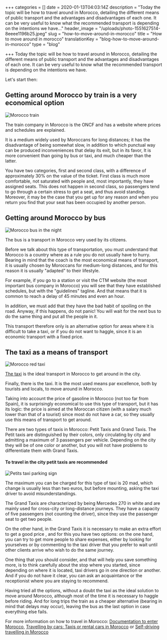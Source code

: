 +++
categories = []
date = 2020-01-13T04:03:14Z
description = "Today the topic will be how to travel around in Morocco, detailing the different means of public transport and the advantages and disadvantages of each one. It can be very useful to know what the recommended transport is depending on the intentions we have..."
header_image = "/uploads/photo-1551627514-8eeee1196b25.jpeg"
slug = "how-to-move-around-in-morocco"
title = "How to move around in morocco"
translationKey = "blog-how-to-move-around-in-morocco"
type = "blog"

+++
Today the topic will be how to travel around in Morocco, detailing the different means of public transport and the advantages and disadvantages of each one. It can be very useful to know what the recommended transport is depending on the intentions we have.

Let's start then:

## **Getting around Morocco by train is a very economical option**

![Morocco train](/uploads/Trem_Linha_Coral_CPTM.jpg "Morocco train")

The train company in Morocco is the ONCF and has a website where prices and schedules are explained.

It is a medium widely used by Moroccans for long distances; it has the disadvantage of being somewhat slow, in addition to which punctual way can be produced inconveniences that delay its exit, but in its favor, It is more convenient than going by bus or taxi, and much cheaper than the latter.

You have two categories, first and second class, with a difference of approximately 30% on the value of the ticket. First class is much more comfortable, not saturated with people and, most importantly, they have assigned seats. This does not happen in second class, so passengers tend to go through a certain stress to get a seat, and thus avoid standing. Moreover, it may be the case that you get up for any reason and when you return you find that your seat has been occupied by another person.

## **Getting around Morocco by bus**

![Morocco bus in the night](/uploads/photo-1563221004-968a49a5d59a.jpeg "Morocco bus in the night")

The bus is a transport in Morocco very used by its citizens.

Before we talk about this type of transportation, you must understand that Morocco is a country where as a rule you do not usually have to hurry. Bearing in mind that the coach is the most economical means of transport, it is usually chosen by Moroccans for medium-long distances, and for this reason it is usually "adapted" to their lifestyle.

For example, if you go to a station or visit the CTM website (the most important bus company in Morocco) you will see that they have established schedules, but with the "guidelines" tagline. And that means that it is common to reach a delay of 45 minutes and even an hour.

In addition, we must add that they have the bad habit of spoiling on the road. Anyway, if this happens, do not panic! You will wait for the next bus to do the same thing and put all the people in it.

This transport therefore only is an alternative option for areas where it is difficult to take a taxi, or if you do not want to haggle, since it is an economic transport with a fixed price.

## **The taxi as a means of transport**

![Morocco red taxi](/uploads/Fez,_Morocco_taxi.jpg "Morocco red taxi")

[The taxi](/en/blog/travelling-by-cars-taxi-or-rent-cars-in-morocco/ "Travelling by cars: Taxis or rental cars in Morocco") is the ideal transport in Morocco to get around in the city.

Finally, there is the taxi. It is the most used means par excellence, both by tourists and locals, to move around in Morocco.

Taking into account the price of gasoline in Morocco (not too far from Spain), it is surprisingly economical to use this type of transport, but it has its logic: the price is aimed at the Moroccan citizen (with a salary much lower than that of a tourist) since most do not have a car, so they usually use this means of transport to get around.

There are two types of taxis in Morocco: Petit Taxis and Grand Taxis. The Petit taxis are distinguished by their colors, only circulating by city and admitting a maximum of 3 passengers per vehicle. Depending on the city they will be of one color or another, but you will not have problems to differentiate them with Grand Taxis.

#### **To travel in the city petit taxis are recommended**

![Petits taxi parking sign](/uploads/pexels-photo-1067628.jpeg "Petits taxi parking sign")

The maximum you can be charged for this type of taxi is 20 mad, which change is usually less than two euros, but before mounting, asking the taxi driver to avoid misunderstandings.

The Grand Taxis are characterized by being Mercedes 270 in white and are mainly used for cross-city or long-distance journeys. They have a capacity of five passengers (not counting the driver), since they use the passenger seat to get two people.

On the other hand, in the Grand Taxis it is necessary to make an extra effort to get a good price , and for this you have two options: on the one hand, you can try to get more people to share expenses, either by looking for yourselves or by commenting to the taxi driver that you prefer to wait until other clients arrive who wish to do the same journey.

One thing that you should consider, and that will help you save something more, is to think carefully about the stop where you started, since depending on where it is located, taxi drivers go in one direction or another. And if you do not have it clear, you can ask an acquaintance or the receptionist where you are staying to recommend.

Having tried all the options, without a doubt the taxi as the ideal solution to move around Morocco, although most of the time it is necessary to haggle before riding. And for long trips the train as a cheaper alternative (bearing in mind that delays may occur), leaving the bus as the last option in case everything else fails.

For more information on how to travel in Morocco: [Documentation to enter Morocco](/en/blog/documentation-to-enter-morocco/ "Documentation to enter Morocco"), [Travelling by cars: Taxis or rental cars in Morocco](/en/blog/travelling-by-cars-taxi-or-rent-cars-in-morocco/ "Travelling by cars: Taxis or rental cars in Morocco") or [Self-driving travelling in Morocco](/en/blog/self-driving-travelling-in-morocco/ "Self-driving travelling in Morocco")